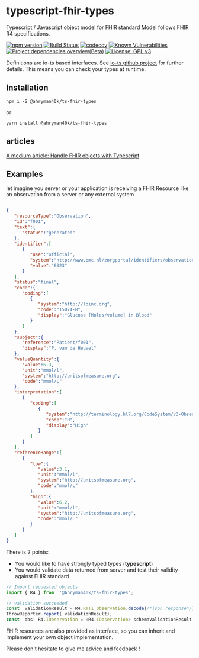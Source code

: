 
# typescript-fhir-types
Typescript / Javascript object model for FHIR standard
Model follows FHIR R4 specifications.

[![npm version](https://badge.fury.io/js/%40ahryman40k%2Fts-fhir-types.svg)](https://badge.fury.io/js/%40ahryman40k%2Fts-fhir-types)
[![Build Status](https://travis-ci.com/Ahryman40k/typescript-fhir-types.svg?branch=4.0.0)](https://travis-ci.com/Ahryman40k/typescript-fhir-types)
[![codecov](https://codecov.io/gh/Ahryman40k/typescript-fhir-types/branch/4.0.0/graph/badge.svg)](https://codecov.io/gh/Ahryman40k/typescript-fhir-types)
[![Known Vulnerabilities](https://snyk.io/test/github/Ahryman40k/typescript-fhir-types/badge.svg)](https://snyk.io/test/github/Ahryman40k/typescript-fhir-types) 
[![Project dependencies overview(Beta)](https://david-dm.org/ahryman40k/typescript-fhir-types.svg)]() 
[![License: GPL v3](https://img.shields.io/badge/License-GPLv3-blue.svg)](https://www.gnu.org/licenses/gpl-3.0)

Definitions are io-ts based interfaces. See [io-ts github project](https://github.com/gcanti/io-ts) for further details. This means you can check your types at runtime.
  
## Installation
```
npm i -S @ahryman40k/ts-fhir-types
```
or
```
yarn install @ahryman40k/ts-fhir-types
```

## articles
[A medium article: Handle FHIR objects with Typescript](https://medium.com/@ahryman40k.gb/handle-fhir-objects-in-typescript-and-javascript-7110f5a0686f)

## Examples

let imagine you server or your application is receiving a FHIR Resource like an observation from a server or any external system

```json

{
   "resourceType":"Observation",
   "id":"f001",
   "text":{
      "status":"generated"
   },
   "identifier":[
      {
         "use":"official",
         "system":"http://www.bmc.nl/zorgportal/identifiers/observations",
         "value":"6323"
      }
   ],
   "status":"final",
   "code":{
      "coding":[
         {
            "system":"http://loinc.org",
            "code":"15074-8",
            "display":"Glucose [Moles/volume] in Blood"
         }
      ]
   },
   "subject":{
      "reference":"Patient/f001",
      "display":"P. van de Heuvel"
   },
   "valueQuantity":{
      "value":6.3,
      "unit":"mmol/l",
      "system":"http://unitsofmeasure.org",
      "code":"mmol/L"
   },
   "interpretation":[
      {
         "coding":[
            {
               "system":"http://terminology.hl7.org/CodeSystem/v3-ObservationInterpretation",
               "code":"H",
               "display":"High"
            }
         ]
      }
   ],
   "referenceRange":[
      {
         "low":{
            "value":3.1,
            "unit":"mmol/l",
            "system":"http://unitsofmeasure.org",
            "code":"mmol/L"
         },
         "high":{
            "value":6.2,
            "unit":"mmol/l",
            "system":"http://unitsofmeasure.org",
            "code":"mmol/L"
         }
      }
   ]
}
```


There is 2 points:
* You would like to have strongly typed types (__typescript__)
* You would validate data returned from server and test their validity against FHIR standard
  
 

```javascript
// Import requested objects
import { R4 } from  '@Ahryman40k/ts-fhir-types';

// validation succeeded
const  validationResult = R4.RTTI_Observation.decode(/*json response*/) // => Right if good, Left if not
ThrowReporter.report( validationResult);
const  obs: R4.IObservation = <R4.IObservation> schemaValidationResult.value;
```

FHIR resources are also provided as interface, so you can inherit and implement your own object implementation. 

Please don't hesitate to give me advice and feedback !



